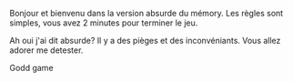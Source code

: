Bonjour et bienvenu dans la version absurde du mémory.
Les règles sont simples, vous avez 2 minutes pour terminer le jeu.

Ah oui j'ai dit absurde? Il y a des pièges et des inconvéniants. Vous allez adorer me detester. 

Godd game
